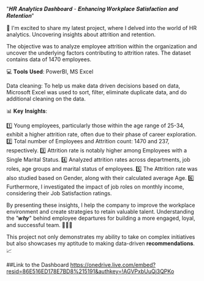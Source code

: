 "𝑯𝑹 𝑨𝒏𝒂𝒍𝒚𝒕𝒊𝒄𝒔 𝑫𝒂𝒔𝒉𝒃𝒐𝒂𝒓𝒅 - 𝑬𝒏𝒉𝒂𝒏𝒄𝒊𝒏𝒈 𝑾𝒐𝒓𝒌𝒑𝒍𝒂𝒄𝒆 𝑺𝒂𝒕𝒊𝒔𝒇𝒂𝒄𝒕𝒊𝒐𝒏 𝒂𝒏𝒅 𝑹𝒆𝒕𝒆𝒏𝒕𝒊𝒐𝒏"

🚀 I'm excited to share my latest project, where I delved into the world of HR analytics. Uncovering insights about attrition and retention.

The objective was to analyze employee attrition within the organization and uncover the underlying factors contributing to attrition rates. The dataset contains data of 1470 employees.

💻 𝐓𝐨𝐨𝐥𝐬 𝐔𝐬𝐞𝐝: PowerBI, MS Excel
  
Data cleaning: To help us make data driven decisions based on data, Microsoft Excel was used to sort, filter, eliminate duplicate data, and do additional cleaning on the data.

📊 𝐊𝐞𝐲 𝐈𝐧𝐬𝐢𝐠𝐡𝐭𝐬:

1️⃣ Young employees, particularly those within the age range of 25-34, exhibit a higher attrition rate, often due to their phase of career exploration.
2️⃣ Total number of Employees and Attrition count: 1470 and 237, respectively.
3️⃣ Attrition rate is notably higher among Employees with a Single Marital Status.
4️⃣ Analyzed attrition rates across departments, job roles, age groups and marital status of employees.
5️⃣ The Attrition rate was also studied based on Gender, along with their calculated average Age.
6️⃣ Furthermore, I investigated the impact of job roles on monthly income, considering their Job Satisfaction ratings.

By presenting these insights, I help the company to improve the workplace environment and create strategies to retain valuable talent. Understanding the "𝒘𝒉𝒚" behind employee departures for building a more engaged, loyal, and successful team. 👨‍👦‍👦

This project not only demonstrates my ability to take on complex initiatives but also showcases my aptitude to making data-driven 𝐫𝐞𝐜𝐨𝐦𝐦𝐞𝐧𝐝𝐚𝐭𝐢𝐨𝐧𝐬. 📈




##Link to the Dashboard
https://onedrive.live.com/embed?resid=86E516ED178E7BD8%215191&authkey=!AGVPxbUuQj3QPKo
